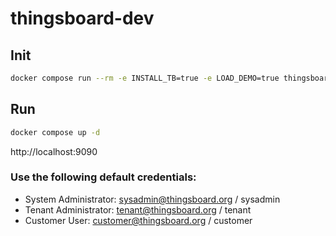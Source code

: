 # thingsboard-dev


## Init

```sh
docker compose run --rm -e INSTALL_TB=true -e LOAD_DEMO=true thingsboard-ce
```

## Run

```sh
docker compose up -d
```

http://localhost:9090

### Use the following default credentials:

- System Administrator: sysadmin@thingsboard.org / sysadmin
- Tenant Administrator: tenant@thingsboard.org / tenant
- Customer User: customer@thingsboard.org / customer